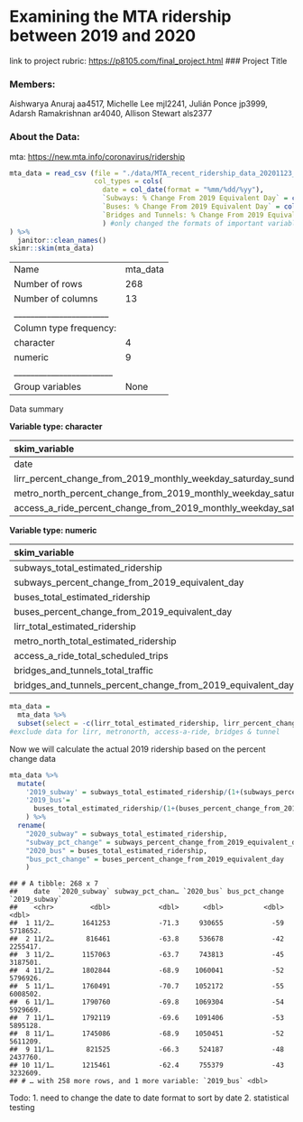 Examining the MTA ridership between 2019 and 2020
================

link to project rubric: <https://p8105.com/final_project.html> \#\#\#
Project Title

### Members:

Aishwarya Anuraj aa4517, Michelle Lee mjl2241, Julián Ponce jp3999,
Adarsh Ramakrishnan ar4040, Allison Stewart als2377

### About the Data:

mta: <https://new.mta.info/coronavirus/ridership>

``` r
mta_data = read_csv (file = "./data/MTA_recent_ridership_data_20201123_0.csv",
                     col_types = cols(
                       date = col_date(format = "%mm/%dd/%yy"),
                       `Subways: % Change From 2019 Equivalent Day` = col_number(),
                       `Buses: % Change From 2019 Equivalent Day` = col_number(),
                       `Bridges and Tunnels: % Change From 2019 Equivalent Day` = col_number()
                       ) #only changed the formats of important variables 
) %>%
  janitor::clean_names()
skimr::skim(mta_data)
```

|                                                  |           |
| :----------------------------------------------- | :-------- |
| Name                                             | mta\_data |
| Number of rows                                   | 268       |
| Number of columns                                | 13        |
| \_\_\_\_\_\_\_\_\_\_\_\_\_\_\_\_\_\_\_\_\_\_\_   |           |
| Column type frequency:                           |           |
| character                                        | 4         |
| numeric                                          | 9         |
| \_\_\_\_\_\_\_\_\_\_\_\_\_\_\_\_\_\_\_\_\_\_\_\_ |           |
| Group variables                                  | None      |

Data summary

**Variable type: character**

| skim\_variable                                                                            | n\_missing | complete\_rate | min | max | empty | n\_unique | whitespace |
| :---------------------------------------------------------------------------------------- | ---------: | -------------: | --: | --: | ----: | --------: | ---------: |
| date                                                                                      |          0 |           1.00 |   6 |   8 |     0 |       268 |          0 |
| lirr\_percent\_change\_from\_2019\_monthly\_weekday\_saturday\_sunday\_average            |         31 |           0.88 |   4 |   4 |     0 |        41 |          0 |
| metro\_north\_percent\_change\_from\_2019\_monthly\_weekday\_saturday\_sunday\_average    |         31 |           0.88 |   4 |   4 |     0 |        39 |          0 |
| access\_a\_ride\_percent\_change\_from\_2019\_monthly\_weekday\_saturday\_sunday\_average |          0 |           1.00 |   5 |   7 |     0 |       222 |          0 |

**Variable type: numeric**

| skim\_variable                                                      | n\_missing | complete\_rate |       mean |        sd |       p0 |       p25 |       p50 |        p75 |      p100 | hist  |
| :------------------------------------------------------------------ | ---------: | -------------: | ---------: | --------: | -------: | --------: | --------: | ---------: | --------: | :---- |
| subways\_total\_estimated\_ridership                                |          0 |           1.00 | 1188754.06 | 907206.69 | 198693.0 | 590202.25 | 1082366.5 | 1606546.00 | 5515945.0 | ▇▅▁▁▁ |
| subways\_percent\_change\_from\_2019\_equivalent\_day               |          0 |           1.00 |    \-74.53 |     17.80 |   \-93.5 |   \-87.40 |    \-75.2 |    \-69.90 |      23.9 | ▇▂▁▁▁ |
| buses\_total\_estimated\_ridership                                  |          0 |           1.00 |  898386.33 | 367033.69 | 279100.0 | 591025.00 |  948100.0 | 1109492.00 | 2244500.0 | ▇▇▇▁▁ |
| buses\_percent\_change\_from\_2019\_equivalent\_day                 |          0 |           1.00 |    \-51.25 |     18.09 |   \-84.0 |   \-63.50 |    \-52.0 |    \-43.00 |      40.0 | ▃▇▁▁▁ |
| lirr\_total\_estimated\_ridership                                   |         31 |           0.88 |   49484.81 |  29227.32 |   1900.0 |  22800.00 |   46800.0 |   76600.00 |   92500.0 | ▆▅▅▅▇ |
| metro\_north\_total\_estimated\_ridership                           |         31 |           0.88 |   40194.51 |  19249.81 |   5100.0 |  21200.00 |   43600.0 |   58200.00 |   77300.0 | ▇▅▇▇▅ |
| access\_a\_ride\_total\_scheduled\_trips                            |          0 |           1.00 |   14138.28 |   6772.45 |   2506.0 |   8404.50 |   13073.0 |   19894.75 |   34304.0 | ▇▇▇▂▁ |
| bridges\_and\_tunnels\_total\_traffic                               |          0 |           1.00 |  668395.02 | 189440.49 | 177590.0 | 541411.50 |  744720.0 |  815673.75 |  938167.0 | ▁▃▃▆▇ |
| bridges\_and\_tunnels\_percent\_change\_from\_2019\_equivalent\_day |          0 |           1.00 |    \-28.59 |     20.48 |   \-80.1 |   \-43.02 |    \-20.4 |    \-13.57 |      27.4 | ▃▃▇▇▁ |

``` r
mta_data =
  mta_data %>%
  subset(select = -c(lirr_total_estimated_ridership, lirr_percent_change_from_2019_monthly_weekday_saturday_sunday_average, metro_north_total_estimated_ridership, metro_north_percent_change_from_2019_monthly_weekday_saturday_sunday_average, access_a_ride_total_scheduled_trips, access_a_ride_percent_change_from_2019_monthly_weekday_saturday_sunday_average, bridges_and_tunnels_total_traffic, bridges_and_tunnels_percent_change_from_2019_equivalent_day))
#exclude data for lirr, metronorth, access-a-ride, bridges & tunnel
```

Now we will calculate the actual 2019 ridership based on the percent
change data

``` r
mta_data %>%
  mutate( 
    '2019_subway' = subways_total_estimated_ridership/(1+(subways_percent_change_from_2019_equivalent_day/100)),
    '2019_bus'=
      buses_total_estimated_ridership/(1+(buses_percent_change_from_2019_equivalent_day/100))
    ) %>%
  rename(
    "2020_subway" = subways_total_estimated_ridership,
    "subway_pct_change" = subways_percent_change_from_2019_equivalent_day,
    "2020_bus" = buses_total_estimated_ridership,
    "bus_pct_change" = buses_percent_change_from_2019_equivalent_day
    )
```

    ## # A tibble: 268 x 7
    ##    date  `2020_subway` subway_pct_chan… `2020_bus` bus_pct_change `2019_subway`
    ##    <chr>         <dbl>            <dbl>      <dbl>          <dbl>         <dbl>
    ##  1 11/2…       1641253            -71.3     930655            -59      5718652.
    ##  2 11/2…        816461            -63.8     536678            -42      2255417.
    ##  3 11/2…       1157063            -63.7     743813            -45      3187501.
    ##  4 11/2…       1802844            -68.9    1060041            -52      5796926.
    ##  5 11/1…       1760491            -70.7    1052172            -55      6008502.
    ##  6 11/1…       1790760            -69.8    1069304            -54      5929669.
    ##  7 11/1…       1792119            -69.6    1091406            -53      5895128.
    ##  8 11/1…       1745086            -68.9    1050451            -52      5611209.
    ##  9 11/1…        821525            -66.3     524187            -48      2437760.
    ## 10 11/1…       1215461            -62.4     755379            -43      3232609.
    ## # … with 258 more rows, and 1 more variable: `2019_bus` <dbl>

Todo: 1. need to change the date to date format to sort by date 2.
statistical testing
